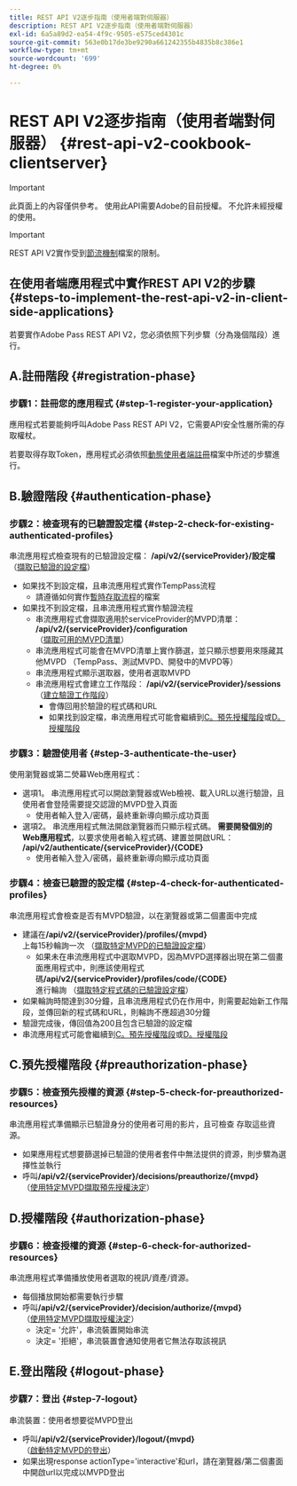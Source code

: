 ```yaml
---
title: REST API V2逐步指南（使用者端對伺服器）
description: REST API V2逐步指南（使用者端對伺服器）
exl-id: 6a5a89d2-ea54-4f9c-9505-e575ced4301c
source-git-commit: 563e0b17de3be9290a661242355b4835b8c386e1
workflow-type: tm+mt
source-wordcount: '699'
ht-degree: 0%

---
```


# REST API V2逐步指南（使用者端對伺服器） {#rest-api-v2-cookbook-clientserver}

>[!IMPORTANT]
>
> 此頁面上的內容僅供參考。 使用此API需要Adobe的目前授權。 不允許未經授權的使用。

>[!IMPORTANT]
>
> REST API V2實作受到[節流機制](/help/authentication/throttling-mechanism.md)檔案的限制。

## 在使用者端應用程式中實作REST API V2的步驟 {#steps-to-implement-the-rest-api-v2-in-client-side-applications}

若要實作Adobe Pass REST API V2，您必須依照下列步驟（分為幾個階段）進行。

## A.註冊階段 {#registration-phase}

### 步驟1：註冊您的應用程式 {#step-1-register-your-application}

應用程式若要能夠呼叫Adobe Pass REST API V2，它需要API安全性層所需的存取權杖。

若要取得存取Token，應用程式必須依照[動態使用者端註冊](../../dcr-api/apis/dynamic-client-registration-apis-retrieve-access-token.md)檔案中所述的步驟進行。

## B.驗證階段 {#authentication-phase}

### 步驟2：檢查現有的已驗證設定檔 {#step-2-check-for-existing-authenticated-profiles}

串流應用程式檢查現有的已驗證設定檔： <b>/api/v2/{serviceProvider}/設定檔</b><br>
（[擷取已驗證的設定檔](../apis/profiles-apis/rest-api-v2-profiles-apis-retrieve-profiles.md)）

* 如果找不到設定檔，且串流應用程式實作TempPass流程
   * 請遵循如何實作[暫時存取流程](../flows/temporary-access-flows/rest-api-v2-access-temporary-flows.md)的檔案
* 如果找不到設定檔，且串流應用程式實作驗證流程
   * 串流應用程式會擷取適用於serviceProvider的MVPD清單： <b>/api/v2/{serviceProvider}/configuration</b><br>
（[擷取可用的MVPD清單](../apis/configuration-apis/rest-api-v2-configuration-apis-retrieve-configuration-for-specific-service-provider.md)）
   * 串流應用程式可能會在MVPD清單上實作篩選，並只顯示想要用來隱藏其他MVPD （TempPass、測試MVPD、開發中的MVPD等）
   * 串流應用程式顯示選取器，使用者選取MVPD
   * 串流應用程式會建立工作階段： <b>/api/v2/{serviceProvider}/sessions</b><br>
（[建立驗證工作階段](../apis/sessions-apis/rest-api-v2-sessions-apis-create-authentication-session.md)）<br>
      * 會傳回用於驗證的程式碼和URL
      * 如果找到設定檔，串流應用程式可能會繼續到<a href="#preauthorization-phase">C。預先授權階段</a>或<a href="#authorization-phase">D。授權階段</a>

### 步驟3：驗證使用者 {#step-3-authenticate-the-user}

使用瀏覽器或第二熒幕Web應用程式：

* 選項1。 串流應用程式可以開啟瀏覽器或Web檢視、載入URL以進行驗證，且使用者會登陸需要提交認證的MVPD登入頁面
   * 使用者輸入登入/密碼，最終重新導向顯示成功頁面
* 選項2。 串流應用程式無法開啟瀏覽器而只顯示程式碼。 <b>需要開發個別的Web應用程式</b>，以要求使用者輸入程式碼、建置並開啟URL： <b>/api/v2/authenticate/{serviceProvider}/{CODE}</b>
   * 使用者輸入登入/密碼，最終重新導向顯示成功頁面

### 步驟4：檢查已驗證的設定檔 {#step-4-check-for-authenticated-profiles}

串流應用程式會檢查是否有MVPD驗證，以在瀏覽器或第二個畫面中完成

* 建議在<b>/api/v2/{serviceProvider}/profiles/{mvpd}</b><br>上每15秒輪詢一次
（[擷取特定MVPD的已驗證設定檔](../apis/profiles-apis/rest-api-v2-profiles-apis-retrieve-profile-for-specific-mvpd.md)）
   * 如果未在串流應用程式中選取MVPD，因為MVPD選擇器出現在第二個畫面應用程式中，則應該使用程式碼<b>/api/v2/{serviceProvider}/profiles/code/{CODE}</b><br>進行輪詢
（[擷取特定程式碼的已驗證設定檔](../apis/profiles-apis/rest-api-v2-profiles-apis-retrieve-profile-for-specific-code.md)）
* 如果輪詢時間達到30分鐘，且串流應用程式仍在作用中，則需要起始新工作階段，並傳回新的程式碼和URL，則輪詢不應超過30分鐘
* 驗證完成後，傳回值為200且包含已驗證的設定檔
* 串流應用程式可能會繼續到<a href="#preauthorization-phase">C。預先授權階段</a>或<a href="#authorization-phase">D。授權階段</a>

## C.預先授權階段 {#preauthorization-phase}

### 步驟5：檢查預先授權的資源 {#step-5-check-for-preauthorized-resources}

串流應用程式準備顯示已驗證身分的使用者可用的影片，且可檢查
存取這些資源。

* 如果應用程式想要篩選掉已驗證的使用者套件中無法提供的資源，則步驟為選擇性並執行
* 呼叫<b>/api/v2/{serviceProvider}/decisions/preauthorize/{mvpd}</b><br>
（[使用特定MVPD擷取預先授權決定](../apis/decisions-apis/rest-api-v2-decisions-apis-retrieve-preauthorization-decisions-using-specific-mvpd.md)）

## D.授權階段 {#authorization-phase}

### 步驟6：檢查授權的資源 {#step-6-check-for-authorized-resources}

串流應用程式準備播放使用者選取的視訊/資產/資源。

* 每個播放開始都需要執行步驟
* 呼叫<b>/api/v2/{serviceProvider}/decision/authorize/{mvpd}</b><br>
（[使用特定MVPD擷取授權決定](../apis/decisions-apis/rest-api-v2-decisions-apis-retrieve-authorization-decisions-using-specific-mvpd.md)）
   * 決定= &#39;允許&#39;，串流裝置開始串流
   * 決定= &#39;拒絕&#39;，串流裝置會通知使用者它無法存取該視訊

## E.登出階段 {#logout-phase}

### 步驟7：登出 {#step-7-logout}

串流裝置：使用者想要從MVPD登出

* 呼叫<b>/api/v2/{serviceProvider}/logout/{mvpd}</b><br>
（[啟動特定MVPD的登出](../apis/logout-apis/rest-api-v2-logout-apis-initiate-logout-for-specific-mvpd.md)）
* 如果出現response actionType=&#39;interactive&#39;和url，請在瀏覽器/第二個畫面中開啟url以完成以MVPD登出
